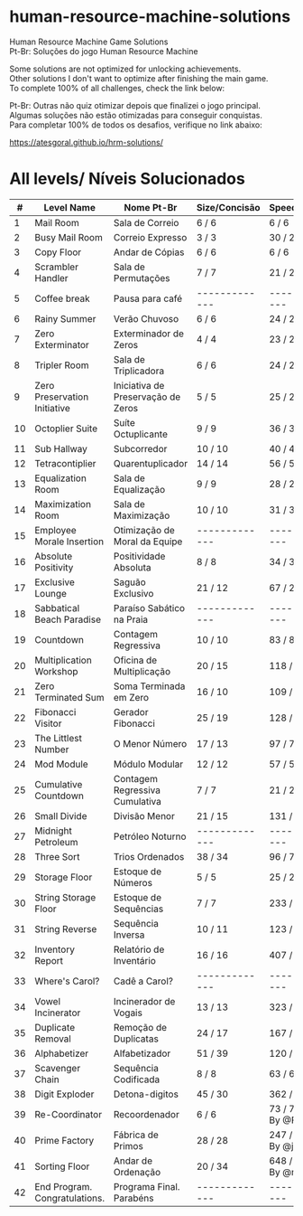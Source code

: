 # human-resource-machine-solutions

Human Resource Machine Game Solutions
<br />
Pt-Br: Soluções do jogo Human Resource Machine

Some solutions are not optimized for unlocking achievements.
<br />
Other solutions I don't want to optimize after finishing the main game.
<br />
To complete 100% of all challenges, check the link below:
<br />

Pt-Br: Outras não quiz otimizar depois que finalizei o jogo principal.
<br />
Algumas soluções não estão otimizadas para conseguir conquistas.
<br />
Para completar 100% de todos os desafios, verifique no link abaixo:

https://atesgoral.github.io/hrm-solutions/

# All levels/ Níveis Solucionados
| #   | Level Name                       |  Nome Pt-Br                           | Size/Concisão | Speed/Velocidade |
| --- | -------------------------------- | ------------------------------------- | ------------- | ---------------- |
| 1   | Mail Room                        |  Sala de Correio                      | 6 / 6         | 6 / 6 |
| 2   | Busy Mail Room                   |  Correio Expresso                     | 3 / 3         | 30 / 25 |
| 3   | Copy Floor                       |  Andar de Cópias                      | 6 / 6         | 6 / 6 |
| 4   | Scrambler Handler                |  Sala de Permutações                  | 7 / 7         | 21 / 21 |
| 5   | Coffee break                     |  Pausa para café                      | ------------- | ---------------- |
| 6   | Rainy Summer                     |  Verão Chuvoso                        | 6 / 6         | 24 / 24 |
| 7   | Zero Exterminator                |  Exterminador de Zeros                | 4 / 4         | 23 / 23 |
| 8   | Tripler Room                     |  Sala de Triplicadora                 | 6 / 6         | 24 / 24 |
| 9   | Zero Preservation Initiative     |  Iniciativa de Preservação de Zeros   | 5 / 5         | 25 / 25 |
| 10  | Octoplier Suite                  |  Suíte Octuplicante                   | 9 / 9         | 36 / 36 |
| 11  | Sub Hallway                      |  Subcorredor                          | 10 / 10       | 40 / 40 |
| 12  | Tetracontiplier                  |  Quarentuplicador                     | 14 / 14       | 56 / 56 |
| 13  | Equalization Room                |  Sala de Equalização                  | 9 / 9         | 28 / 27 |
| 14  | Maximization Room                |  Sala de Maximização                  | 10 / 10       | 31 / 31 |
| 15  | Employee Morale Insertion        |  Otimização de Moral da Equipe        | ------------- | ---------------- |
| 16  | Absolute Positivity              |  Positividade Absoluta                | 8 / 8         | 34 / 36 |
| 17  | Exclusive Lounge                 |  Saguão Exclusivo                     | 21 / 12       | 67 / 28 |
| 18  | Sabbatical Beach Paradise        |  Paraíso Sabático na Praia            | ------------- | ---------------- |
| 19  | Countdown                        |  Contagem Regressiva                  | 10 / 10       | 83 / 82 |
| 20  | Multiplication Workshop          |  Oficina de Multiplicação             | 20 / 15       | 118 / 109 |
| 21  | Zero Terminated Sum              |  Soma Terminada em Zero               | 16 / 10       | 109 / 72 |
| 22  | Fibonacci Visitor                |  Gerador Fibonacci                    | 25 / 19       | 128 / 156 |
| 23  | The Littlest Number              |  O Menor Número                       | 17 / 13       | 97 / 75 |
| 24  | Mod Module                       |  Módulo Modular                       | 12 / 12       | 57 / 57 |
| 25  | Cumulative Countdown             |  Contagem Regressiva Cumulativa       | 7 / 7         | 21 / 21 |
| 26  | Small Divide                     |  Divisão Menor                        | 21 / 15       | 131 / 76 |
| 27  | Midnight Petroleum               |  Petróleo Noturno                     | ------------- | ---------------- |
| 28  | Three Sort                       |  Trios Ordenados                      | 38 / 34       | 96 / 78 |
| 29  | Storage Floor                    |  Estoque de Números                   | 5 / 5         | 25 / 25 |
| 30  | String Storage Floor             |  Estoque de Sequências                | 7 / 7         | 233 / 203 |
| 31  | String Reverse                   |  Sequência Inversa                    | 10 / 11       | 123 / 122 |
| 32  | Inventory Report                 |  Relatório de Inventário              | 16 / 16       | 407 / 393 |
| 33  | Where's Carol?                   |  Cadê a Carol?                        | ------------- | ---------------- |
| 34  | Vowel Incinerator                |  Incinerador de Vogais                | 13 / 13       | 323 / 323 |
| 35  | Duplicate Removal                |  Remoção de Duplicatas                | 24 / 17       | 167 / 167 |
| 36  | Alphabetizer                     |  Alfabetizador                        | 51 / 39       | 120 / 109 |
| 37  | Scavenger Chain                  |  Sequência Codificada                 | 8 / 8         | 63 / 63 |
| 38  | Digit Exploder                   |  Detona-digitos                       | 45 / 30       | 362 / 165 |
| 39  | Re-Coordinator                   |  Recoordenador                        | 6 / 6         | 73 / 76<br />By @FireGoblin |
| 40  | Prime Factory                    |  Fábrica de Primos                    | 28 / 28       | 247 / 399<br />By @jdashton |
| 41  | Sorting Floor                    |  Andar de Ordenação                   | 20 / 34         | 648 / 714<br />By @mrflip |
| 42  | End Program. Congratulations.    |  Programa Final. Parabéns             | ------------- | ---------------- |


